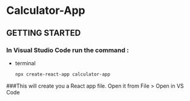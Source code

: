 # Calculator-App

## GETTING STARTED

### In Visual Studio Code run the command : 
* terminal
  ```sh
  npx create-react-app calculator-app
  ```
###This will create you a React app file. Open it from File > Open in VS Code
